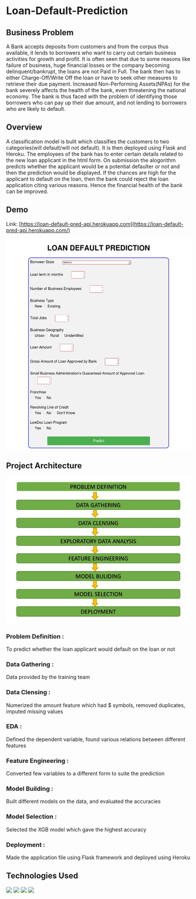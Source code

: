 # Loan-Default-Prediction
## Business Problem
A Bank accepts deposits from customers and from the corpus thus available, it lends to borrowers who want to carry out certain business activities for growth and profit. 
It is often seen that due to some reasons like failure of business, huge financial losses or the company becoming delinquent/bankrupt, the loans are not Paid in Full. 
The bank then has to either Charge-Off/Write Off the loan or have to seek other measures to retrieve their due payment. Increased Non-Performing Assets(NPAs) for the bank
severely affects the health of the bank, even threatening the national economy. The bank is thus faced with the problem of identifying those borrowers who can pay up their 
due amount, and not lending to borrowers who are likely to default.

## Overview
A classification model is bulit which classifies the customers to two categories(will default/will not default). It is then deployed using Flask and Heroku. The employees of the bank has to enter certain details related to the new loan applicant in the html form. On submission the alogorithm predicts whether the applicant would be a potential defaulter or not and then the prediction would be displayed. If the chances are high for the applicant to default on the loan, then the bank could reject the loan application citing various reasons. Hence the financial health of the bank can be improved. 

## Demo
Link: [https://loan-default-pred-api.herokuapp.com](https://loan-default-pred-api.herokuapp.com/)

![](/static/form_image.jpg)

## Project Architecture
![](/static/architecture.JPG)
### Problem Definition : 
To predict whether the loan applicant would default on the loan or not
### Data Gathering : 
Data provided by the training team
### Data Clensing : 
Numerized the amount feature which had $ symbols, removed duplicates, imputed missing values
### EDA : 
Defined the dependent variable, found various relations between different features
### Feature Engineering : 
Converted few variables to a different form to suite the prediction
### Model Building : 
Built different models on the data, and evaluated the accuracies
### Model Selection : 
Selected the XGB model which gave the highest accuracy
### Deployment : 
Made the application file using Flask framework and deployed using Heroku  

## Technologies Used
<img src="https://www.python.org/static/community_logos/python-logo-master-v3-TM.png" width=280> <img target="_blank" src="https://flask.palletsprojects.com/en/1.1.x/_images/flask-logo.png" width=180> <img target="_blank" src="https://number1.co.za/wp-content/uploads/2017/10/gunicorn_logo-300x85.png" width=280>  <img src="https://www.w3.org/html/logo/badge/html5-badge-h-solo.png" width=80>
